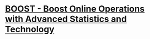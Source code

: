 # [BOOST - Boost Online Operations with Advanced Statistics and Technology](https://boostunipd.netlify.app/)

